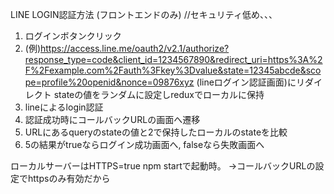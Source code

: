 LINE LOGIN認証方法 (フロントエンドのみ)  //セキュリティ低め、、、
1. ログインボタンクリック
2. (例)https://access.line.me/oauth2/v2.1/authorize?response_type=code&client_id=1234567890&redirect_uri=https%3A%2F%2Fexample.com%2Fauth%3Fkey%3Dvalue&state=12345abcde&scope=profile%20openid&nonce=09876xyz (lineログイン認証画面)にリダイレクト
stateの値をランダムに設定しreduxでローカルに保持
3. lineによるlogin認証
4. 認証成功時にコールバックURLの画面へ遷移
5. URLにあるqueryのstateの値と2で保持したローカルのstateを比較
6. 5の結果がtrueならログイン成功画面へ, falseなら失敗画面へ


ローカルサーバーはHTTPS=true npm startで起動時。
->コールバックURLの設定でhttpsのみ有効だから